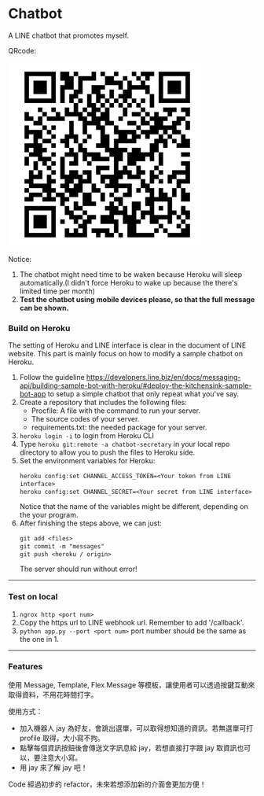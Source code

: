 # Chatbot
A LINE chatbot that promotes myself.

QRcode:

![](./qrcode.png)

Notice:
1. The chatbot might need time to be waken because Heroku will sleep automatically.(I didn't force Heroku to wake up because the there's limited time per month)
2. **Test the chatbot using mobile devices please, so that the full message can be shown.**
### Build on Heroku
The setting of Heroku and LINE interface is clear in the document of LINE website. This part is mainly focus on how to modify a sample chatbot on Heroku.
1. Follow the guideline https://developers.line.biz/en/docs/messaging-api/building-sample-bot-with-heroku/#deploy-the-kitchensink-sample-bot-app to setup a simple chatbot that only repeat what you've say. 
2. Create a repository that includes the following files:
    - Procfile: A file with the command to run your server.
    - The source codes of your server.
    - requirements.txt: the needed package for your server.
3. `heroku login -i` to login from Heroku CLI
4. Type `heroku git:remote -a chatbot-secretary` in your local repo directory to allow you to push the files to Heroku side.
5. Set the environment variables for Heroku:
    ```
    heroku config:set CHANNEL_ACCESS_TOKEN=<Your token from LINE interface>
    heroku config:set CHANNEL_SECRET=<Your secret from LINE interface>
    ```
    Notice that the name of the variables might be different, depending on the your program.
6. After finishing the steps above, we can just:
    ```
    git add <files>
    git commit -m "messages"
    git push <heroku / origin>
    ```
    The server should run without error!
    
 ---
### Test on local
1. `ngrox http <port num>`
2. Copy the https url to LINE webhook url. Remember to add '/callback'.
3. `python app.py --port <port num>` port number should be the same as the one in 1.
 
 ---
### Features
使用 Message, Template, Flex Message 等模板，讓使用者可以透過按鍵互動來取得資料，不用花時間打字。

使用方式：
- 加入機器人 jay 為好友，會跳出選單，可以取得想知道的資訊。若無選單可打 profile 取得，大小寫不拘。
- 點擊每個資訊按鈕後會傳送文字訊息給 jay，若想直接打字跟 jay 取資訊也可以，要注意大小寫。
- 用 jay 來了解 jay 吧！
        
Code 經過初步的 refactor，未來若想添加新的介面會更加方便！
